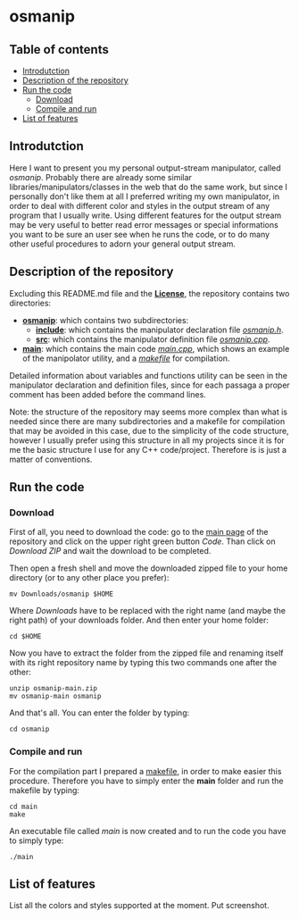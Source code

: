 # osmanip

## Table of contents
- [Introdutction](#introdutction)
- [Description of the repository](#description-of-the-repository)
- [Run the code](#run-the-code)
  * [Download](#download)
  * [Compile and run](#compile-and-run)
- [List of features](#list-of-features)

## Introdutction

Here I want to present you my personal output-stream manipulator, called *osmanip*. Probably there are already some similar libraries/manipulators/classes in the web that do the same work, but since I personally don't like them at all I preferred writing my own manipulator, in order to deal with different color and styles in the output stream of any program that I usually write. Using different features for the output stream may be very useful to better read error messages or special informations you want to be sure an user see when he runs the code, or to do many other useful procedures to adorn your general output stream.

## Description of the repository

Excluding this README.md file and the [**License**](https://github.com/JustWhit3/osmanip/blob/main/License), the repository contains two directories:
- [**osmanip**](https://github.com/JustWhit3/osmanip/tree/main/osmanip): which contains two subdirectories:
  * [**include**](https://github.com/JustWhit3/osmanip/tree/main/osmanip/include): which contains the manipulator declaration file [*osmanip.h*](https://github.com/JustWhit3/osmanip/blob/main/osmanip/include/osmanip.h).
  * [**src**](https://github.com/JustWhit3/osmanip/tree/main/osmanip/src): which contains the manipulator definition file [*osmanip.cpp*](https://github.com/JustWhit3/osmanip/blob/main/osmanip/src/osmanip.cpp).
- [**main**](https://github.com/JustWhit3/osmanip/tree/main/main): which contains the main code [*main.cpp*](https://github.com/JustWhit3/osmanip/blob/main/main/main.cpp), which shows an example of the manipolator utility, and a [*makefile*](https://github.com/JustWhit3/osmanip/blob/main/main/makefile) for compilation.

Detailed information about variables and functions utility can be seen in the manipulator declaration and definition files, since for each passaga a proper comment has been added before the command lines.

Note: the structure of the repository may seems more complex than what is needed since there are many subdirectories and a makefile for compilation that may be avoided in this case, due to the simplicity of the code structure, however I usually prefer using this structure in all my projects since it is for me the basic structure I use for any C++ code/project. Therefore is is just a matter of conventions.

## Run the code

### Download

First of all, you need to download the code: go to the [main page](https://github.com/JustWhit3/osmanip) of the repository and click on the upper right green button *Code*. Than click on *Download ZIP* and wait the download to be completed.

Then open a fresh shell and move the downloaded zipped file to your home directory (or to any other place you prefer):
```shell
mv Downloads/osmanip $HOME
```
Where *Downloads* have to be replaced with the right name (and maybe the right path) of your downloads folder. And then enter your home folder:
```shell
cd $HOME
```
Now you have to extract the folder from the zipped file and renaming itself with its right repository name by typing this two commands one after the other:
```shell
unzip osmanip-main.zip
mv osmanip-main osmanip
```
And that's all. You can enter the folder by typing:
```shell
cd osmanip
```

### Compile and run

For the compilation part I prepared a [makefile](https://github.com/JustWhit3/osmanip/blob/main/main/makefile), in order to make easier this procedure. Therefore you have to simply enter the **main** folder and run the makefile by typing:
```shell
cd main
make
```
An executable file called *main* is now created and to run the code you have to simply type:
```shell
./main
```

## List of features

List all the colors and styles supported at the moment. Put screenshot.

